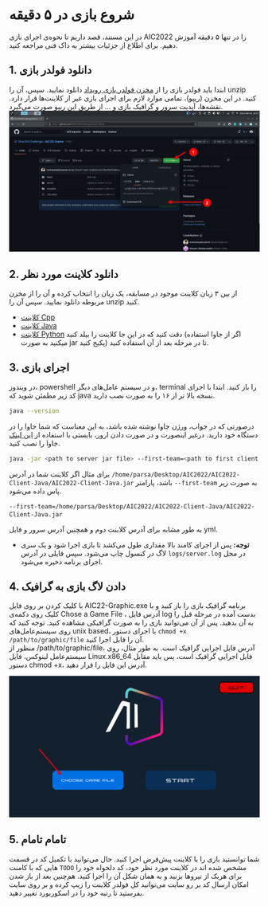 # شروع بازی در ۵ دقیقه
در این مستند، قصد داریم تا نحوه‌ی اجرای بازی 
AIC2022 
را در تنها ۵ دقیقه آموزش دهیم. برای اطلاع از جزئیات بیشتر به داک فنی مراجعه کنید. 


## 1. دانلود فولدر بازی
ابتدا باید فولدر بازی را از 
[مخزن فولدر بازی رویداد](https://github.com/SharifAIChallenge/AIC22-Game)
دانلود نمایید. سپس، آن را 
unzip 
کنید.
در این مخزن (ریپو)، تمامی موارد لازم برای اجرای بازی غیر از کلاینت‌ها قرار دارد. نقشه‌ها، آپدیت سرور و گرافیک بازی و ... از طریق این ریپو صورت می‌گیرد.
![AIC22-Game](./images/game-repo-download.png)


## 2. دانلود کلاینت مورد نظر
از بین ۳ زبان کلاینت موجود در مسابقه، یک زبان را انتخاب کرده و آن را از مخزن مربوطه دانلود نمایید. سپس آن را unzip کنید.
  * [کلاینت Cpp](https://github.com/SharifAIChallenge/AIC22-Client-Cpp)
  * [کلاینت Java](https://github.com/SharifAIChallenge/AIC22-Client-Java)
  * [کلاینت Python](https://github.com/SharifAIChallenge/AIC22-Client-Python)
دقت کنید که در این جا کلاینت را بیلد کنید (اگر از جاوا استفاده میکنید به صورت jar پکیج کنید) تا در مرحله بعد از آن استفاده کنید. 


## 3. اجرای بازی
در ویندوز، 
powershell 
و در سیستم عامل‌های دیگر، 
terminal 
را باز کنید. ابتدا با اجرای کد زیر مطمئن شوید که 
java 
نسخه بالا تر از ۱۶ 
را به صورت نصب دارید.
```bash
java --version
```
درصورتی که در جواب، ورژن جاوا نوشته شده باشد، به این معناست که شما جاوا را در دستگاه خود دارید. درغیر اینصورت و در صورت دادن ارور، بایستی با استفاده از [این لینک](https://java.com/en/download/help/download_options.html) جاوا را نصب کنید.  

```bash
java -jar <path to server jar file> --first-team=<path to first client executable file> --second-team=<path to first client executable file> <path to map.yml> <path to map.json>
```
برای مثال اگر کلاینت شما در آدرس 
`/home/parsa/Desktop/AIC2022/AIC2022-Client-Java/AIC2022-Client-Java.jar`
باشد، پارامتر 
`--first-team`
به صورت زیر پاس داده می‌شود. 
```
--first-team=/home/parsa/Desktop/AIC2022/AIC2022-Client-Java/AIC2022-Client-Java.jar
```
به طور مشابه برای آدرس کلاینت دوم و همچنین آدرس سرور و فایل yml. 

* **توجه:** پس از اجرای کامند بالا مقداری طول می‌کشد تا بازی اجرا شود و یک سری لاگ در کنسول چاپ می‌شود. سپس فایلی در آدرس `logs/server.log` در محل اجرای برنامه ذخیره می‌شود.

## 4. دادن لاگ بازی به گرافیک
با کلیک کردن بر روی فایل
AIC22-Graphic.exe
 برنامه گرافیک بازی را باز کنید و با کلیک روی دکمه‌ی 
Chose a Game File
 ، آدرس فایل log بدست آمده در مرحله قبل را به آن بدهید.
پس از آن می‌توانید بازی را به صورت گرافیکی مشاهده کنید.
توجه کنید که روی سیستم‌عامل‌های unix based، با اجرای دستور `chmod +x /path/to/graphic/file` آن را قابل اجرا کنید.  
منظور از /path/to/graphic/file، آدرس فایل اجرایی گرافیک است. به طور مثال، روی سیستم‌عامل لینوکس، فایل Linux.x86_64
 فایل اجرایی گرافیک است، پس باید مقابل دستور chmod +x، آدرس این فایل را قرار دهید.

![AIC21-Game](./images/graphic-chose-file.png)


## 5. تامام تامام
شما توانستید بازی را با کلاینت پیش‌فرض اجرا کنید. حال می‌توانید با تکمیل کد در قسمت هایی که با کامنت 
`TODO` مشخص شده اند
 در کلاینت مورد نظر خود، کد دلخواه خود را برای هریک از نیرو‌ها بزنید و به همان شکل آن را اجرا کنید.
هم‌چنین بعد از باز شدن امکان ارسال کد بر رو سایت می‌توانید کل فولدر کلاینت را زیپ کرده و بر روی سایت بفرستید تا رتبه خود را در اسکوربورد تغییر دهید.
